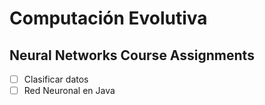 # Computación Evolutiva
## Neural Networks Course Assignments 
- [ ] Clasificar datos  
- [ ] Red Neuronal en Java
